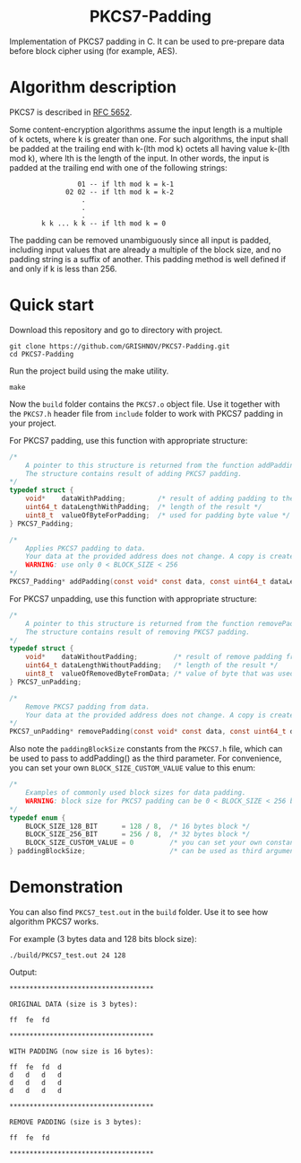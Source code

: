 <h1 align="center">PKCS7-Padding</h1>

Implementation of PKCS7 padding in C. It can be used to pre-prepare data before block cipher using (for example, AES).

# Algorithm description

   PKCS7 is described in [RFC 5652](https://tools.ietf.org/html/rfc5652#section-6.3).
    
   Some content-encryption algorithms assume the input length is a
   multiple of k octets, where k is greater than one.  For such
   algorithms, the input shall be padded at the trailing end with
   k-(lth mod k) octets all having value k-(lth mod k), where lth is
   the length of the input.  In other words, the input is padded at
   the trailing end with one of the following strings:

                     01 -- if lth mod k = k-1
                  02 02 -- if lth mod k = k-2
                      .
                      .
                      .
            k k ... k k -- if lth mod k = 0

   The padding can be removed unambiguously since all input is padded,
   including input values that are already a multiple of the block size,
   and no padding string is a suffix of another.  This padding method is
   well defined if and only if k is less than 256.

# Quick start

Download this repository and go to directory with project.

```
git clone https://github.com/GRISHNOV/PKCS7-Padding.git
cd PKCS7-Padding
```

Run the project build using the make utility.

```
make
```

Now the `build` folder contains the `PKCS7.o` object file. Use it together with the `PKCS7.h` header file from `include` folder to work with PKCS7 padding in your project.

For PKCS7 padding, use this function with appropriate structure:

```C
/* 
    A pointer to this structure is returned from the function addPadding().
    The structure contains result of adding PKCS7 padding.
*/
typedef struct {
    void*    dataWithPadding;        /* result of adding padding to the data */
    uint64_t dataLengthWithPadding;  /* length of the result */
    uint8_t  valueOfByteForPadding;  /* used for padding byte value */
} PKCS7_Padding; 

/* 
    Applies PKCS7 padding to data.
    Your data at the provided address does not change. A copy is created, to which the adding padding is applied.
    WARNING: use only 0 < BLOCK_SIZE < 256
*/
PKCS7_Padding* addPadding(const void* const data, const uint64_t dataLength, const uint8_t BLOCK_SIZE);
```

For PKCS7 unpadding, use this function with appropriate structure:

```C
/* 
    A pointer to this structure is returned from the function removePadding().
    The structure contains result of removing PKCS7 padding.
*/
typedef struct {
    void*    dataWithoutPadding;         /* result of remove padding from data */
    uint64_t dataLengthWithoutPadding;   /* length of the result */
    uint8_t  valueOfRemovedByteFromData; /* value of byte that was used for padding */
} PKCS7_unPadding;                              

/* 
    Remove PKCS7 padding from data.
    Your data at the provided address does not change. A copy is created, to which the removing padding is applied.
*/
PKCS7_unPadding* removePadding(const void* const data, const uint64_t dataLength);
```

Also note the `paddingBlockSize` constants from the `PKCS7.h` file, which can be used to pass to addPadding() as the third parameter. For convenience, you can set your own `BLOCK_SIZE_CUSTOM_VALUE` value to this enum:

```C
/* 
    Examples of commonly used block sizes for data padding.
    WARNING: block size for PKCS7 padding can be 0 < BLOCK_SIZE < 256 bytes.
*/
typedef enum {
    BLOCK_SIZE_128_BIT      = 128 / 8,  /* 16 bytes block */
    BLOCK_SIZE_256_BIT      = 256 / 8,  /* 32 bytes block */
    BLOCK_SIZE_CUSTOM_VALUE = 0         /* you can set your own constant to use */
} paddingBlockSize;                     /* can be used as third argument to the function addPadding() */
```

# Demonstration

You can also find `PKCS7_test.out` in the `build` folder. Use it to see how algorithm PKCS7 works.

For example (3 bytes data and 128 bits block size):

```
./build/PKCS7_test.out 24 128
```

Output:

```
************************************

ORIGINAL DATA (size is 3 bytes):

ff	fe	fd	

************************************

WITH PADDING (now size is 16 bytes):

ff	fe	fd	d
d	d	d	d
d	d	d	d
d	d	d	d

************************************

REMOVE PADDING (size is 3 bytes):

ff	fe	fd	

************************************
```